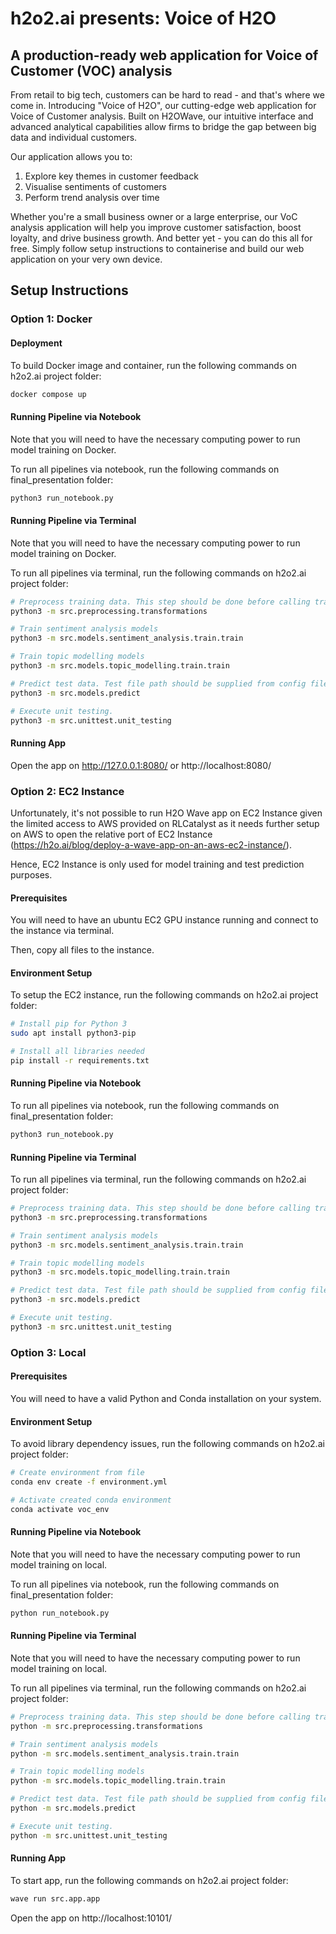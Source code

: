 # h2o2.ai presents: Voice of H2O
## A production-ready web application for Voice of Customer (VOC) analysis

From retail to big tech, customers can be hard to read - and that's where we come in. Introducing "Voice of H2O", our cutting-edge web application for Voice of Customer analysis. Built on H2OWave, our intuitive interface and advanced analytical capabilities allow firms to bridge the gap between big data and individual customers.

Our application allows you to:
1. Explore key themes in customer feedback
2. Visualise sentiments of customers
3. Perform trend analysis over time

Whether you're a small business owner or a large enterprise, our VoC analysis application will help you improve customer satisfaction, boost loyalty, and drive business growth. And better yet - you can do this all for free. Simply follow setup instructions to containerise and build our web application on your very own device.

## Setup Instructions

### Option 1: Docker

#### Deployment

To build Docker image and container, run the following commands on h2o2.ai project folder:

```bash
docker compose up
```

#### Running Pipeline via Notebook

Note that you will need to have the necessary computing power to run model training on Docker.

To run all pipelines via notebook, run the following commands on final_presentation folder:

```bash
python3 run_notebook.py
```

#### Running Pipeline via Terminal

Note that you will need to have the necessary computing power to run model training on Docker.

To run all pipelines via terminal, run the following commands on h2o2.ai project folder:

```bash
# Preprocess training data. This step should be done before calling train functions.
python3 -m src.preprocessing.transformations

# Train sentiment analysis models
python3 -m src.models.sentiment_analysis.train.train

# Train topic modelling models
python3 -m src.models.topic_modelling.train.train

# Predict test data. Test file path should be supplied from config file.
python3 -m src.models.predict

# Execute unit testing.
python3 -m src.unittest.unit_testing
```

#### Running App

Open the app on http://127.0.0.1:8080/ or http://localhost:8080/

### Option 2: EC2 Instance

Unfortunately, it's not possible to run H2O Wave app on EC2 Instance given the limited access to AWS provided on RLCatalyst as it needs further setup on AWS to open the relative port of EC2 Instance (https://h2o.ai/blog/deploy-a-wave-app-on-an-aws-ec2-instance/).

Hence, EC2 Instance is only used for model training and test prediction purposes.

#### Prerequisites

You will need to have an ubuntu EC2 GPU instance running and connect to the instance via terminal.

Then, copy all files to the instance.

#### Environment Setup

To setup the EC2 instance, run the following commands on h2o2.ai project folder:

```bash
# Install pip for Python 3
sudo apt install python3-pip

# Install all libraries needed
pip install -r requirements.txt
```

#### Running Pipeline via Notebook

To run all pipelines via notebook, run the following commands on final_presentation folder:

```bash
python3 run_notebook.py
```

#### Running Pipeline via Terminal

To run all pipelines via terminal, run the following commands on h2o2.ai project folder:

```bash
# Preprocess training data. This step should be done before calling train functions.
python3 -m src.preprocessing.transformations

# Train sentiment analysis models
python3 -m src.models.sentiment_analysis.train.train

# Train topic modelling models
python3 -m src.models.topic_modelling.train.train

# Predict test data. Test file path should be supplied from config file.
python3 -m src.models.predict

# Execute unit testing.
python3 -m src.unittest.unit_testing
```

### Option 3: Local

#### Prerequisites

You will need to have a valid Python and Conda installation on your system.

#### Environment Setup

To avoid library dependency issues, run the following commands on h2o2.ai project folder:

```bash
# Create environment from file
conda env create -f environment.yml

# Activate created conda environment
conda activate voc_env
```

#### Running Pipeline via Notebook

Note that you will need to have the necessary computing power to run model training on local.

To run all pipelines via notebook, run the following commands on final_presentation folder:

```bash
python run_notebook.py
```

#### Running Pipeline via Terminal

Note that you will need to have the necessary computing power to run model training on local.

To run all pipelines via terminal, run the following commands on h2o2.ai project folder:

```bash
# Preprocess training data. This step should be done before calling train functions.
python -m src.preprocessing.transformations

# Train sentiment analysis models
python -m src.models.sentiment_analysis.train.train

# Train topic modelling models
python -m src.models.topic_modelling.train.train

# Predict test data. Test file path should be supplied from config file.
python -m src.models.predict

# Execute unit testing.
python -m src.unittest.unit_testing
```

#### Running App

To start app, run the following commands on h2o2.ai project folder:

```bash
wave run src.app.app
```

Open the app on http://localhost:10101/
